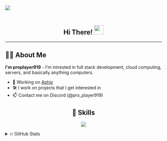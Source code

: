 <h1><img src="https://imgur.com/a/2o2tPpb" align="center"/></h1>

<div align="center"><img src="https://komarev.com/ghpvc/?username=proplayer919&style=flat-square&color=blue" alt=""/></div>

<h2 align="center">
  Hi There!
  <img src="https://media.giphy.com/media/hvRJCLFzcasrR4ia7z/giphy.gif" width="30px"/>
</h2>

---

## 🧑‍💻 About Me

**I'm proplayer919** - I'm intrested in full stack development, cloud computing, servers, and basically anything computers.

- 🔭 Working on [Aphix](https://github.com/aphix-project)
- 🛠️ I work on projects that I get interested in
- 📫 Contact me on Discord (@pro_player919)

<h2 align="center">🧰 Skills </h2>

<p align="center">
  <a href="https://skillicons.dev">
    <img src="https://skillicons.dev/icons?i=python,vscode,cs,js,css,html,nodejs,bash,discord,dotnet,express,git,github,md" />
  </a>
</p>

<details>
<summary>🔥 GitHub Stats</summary>
<p align="center">
    <img alt="" src="https://github-readme-stats.vercel.app/api?username=proplayer919&theme=tokyonight&show_icons=true">
</p>

<p align="center">
    <img alt="" src="https://github-readme-stats.vercel.app/api/top-langs/?username=proplayer919&layout=compact&theme=vision-friendly-dark&count_private=true&hide_border=true">
</p>
</details>
